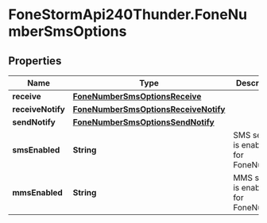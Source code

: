 # FoneStormApi240Thunder.FoneNumberSmsOptions

## Properties
Name | Type | Description | Notes
------------ | ------------- | ------------- | -------------
**receive** | [**FoneNumberSmsOptionsReceive**](FoneNumberSmsOptionsReceive.md) |  | [optional] 
**receiveNotify** | [**FoneNumberSmsOptionsReceiveNotify**](FoneNumberSmsOptionsReceiveNotify.md) |  | [optional] 
**sendNotify** | [**FoneNumberSmsOptionsSendNotify**](FoneNumberSmsOptionsSendNotify.md) |  | [optional] 
**smsEnabled** | **String** | SMS service is enabled for FoneNumber. | [optional] 
**mmsEnabled** | **String** | MMS service is enabled for FoneNumber. | [optional] 


